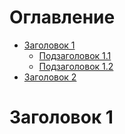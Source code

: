 # Оглавление
- [Заголовок 1](#заголовок-1)
  - [Подзаголовок 1.1](#подзаголовок-11)
  - [Подзаголовок 1.2](#подзаголовок-12)
- [Заголовок 2](#заголовок-2)













# Заголовок 1
